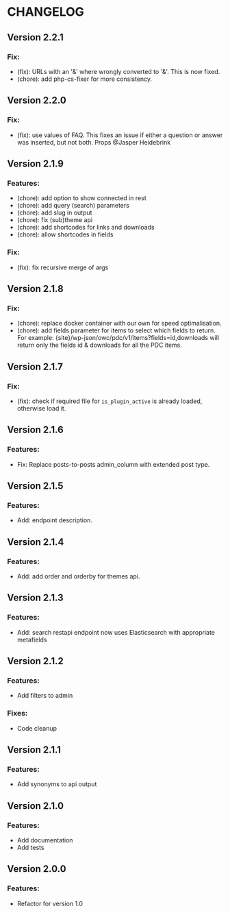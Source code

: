 # CHANGELOG

## Version 2.2.1
### Fix:
* (fix): URLs with an '&' where wrongly converted to '&#038;'. This is now fixed.
* (chore): add php-cs-fixer for more consistency.

## Version 2.2.0
### Fix:
* (fix): use values of FAQ. This fixes an issue if either a question or answer was inserted, but not both. Props @Jasper Heidebrink

## Version 2.1.9
### Features:
* (chore): add option to show connected in rest
* (chore): add query (search) parameters
* (chore): add slug in output
* (chore): fix (sub)theme api
* (chore): add shortcodes for links and downloads
* (chore): allow shortcodes in fields

### Fix:
* (fix): fix recursive merge of args

## Version 2.1.8
### Fix:
* (chore): replace docker container with our own for speed optimalisation.
* (chore): add fields parameter for items to select which fields to return. For example: {site}/wp-json/owc/pdc/v1/items?fields=id,downloads will return only the fields id & downloads for all the PDC items.

## Version 2.1.7
### Fix:
* (fix): check if required file for ```is_plugin_active``` is already loaded, otherwise load it.

## Version 2.1.6
### Features:
* Fix: Replace posts-to-posts admin_column with extended post type.

## Version 2.1.5
### Features:
* Add: endpoint description.

## Version 2.1.4
### Features:
* Add: add order and orderby for themes api.

## Version 2.1.3
### Features:
* Add: search restapi endpoint now uses Elasticsearch with appropriate metafields

## Version 2.1.2
### Features:
* Add filters to admin

### Fixes:
* Code cleanup

## Version 2.1.1
### Features:
* Add synonyms to api output

## Version 2.1.0
### Features:
* Add documentation
* Add tests

## Version 2.0.0
### Features:
* Refactor for version 1.0
